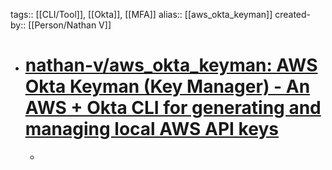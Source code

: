 tags:: [[CLI/Tool]], [[Okta]], [[MFA]]
alias:: [[aws_okta_keyman]]
created-by:: [[Person/Nathan V]]

- # [nathan-v/aws_okta_keyman: AWS Okta Keyman (Key Manager) - An AWS + Okta CLI for generating and managing local AWS API keys](https://github.com/nathan-v/aws_okta_keyman)
	-